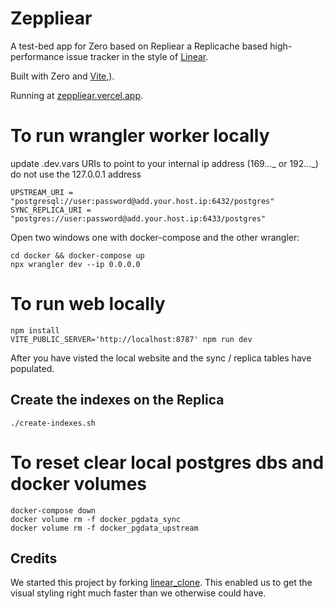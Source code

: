# Zeppliear

A test-bed app for Zero based on Repliear a Replicache based high-performance issue tracker in the style of [Linear](https://linear.app/).

Built with Zero and [Vite](https://vitejs.dev/),).

Running at [zeppliear.vercel.app](https://zeppliear.vercel.app/).

# To run wrangler worker locally

update .dev.vars URIs to point to your internal ip address (169._._._ or 192._._._) do not use the 127.0.0.1 address

```
UPSTREAM_URI = "postgresql://user:password@add.your.host.ip:6432/postgres"
SYNC_REPLICA_URI = "postgres://user:password@add.your.host.ip:6433/postgres"
```

Open two windows one with docker-compose and the other wrangler:

```
cd docker && docker-compose up
npx wrangler dev --ip 0.0.0.0
```

# To run web locally

```
npm install
VITE_PUBLIC_SERVER='http://localhost:8787' npm run dev
```

After you have visted the local website and the sync / replica tables have populated.

## Create the indexes on the Replica

```
./create-indexes.sh
```

# To reset clear local postgres dbs and docker volumes

```
docker-compose down
docker volume rm -f docker_pgdata_sync
docker volume rm -f docker_pgdata_upstream
```

###

## Credits

We started this project by forking [linear_clone](https://github.com/tuan3w/linearapp_clone). This enabled us to get the visual styling right much faster than we otherwise could have.
